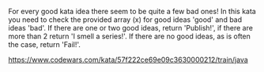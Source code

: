 For every good kata idea there seem to be quite a few bad ones!
In this kata you need to check the provided array (x) for good ideas 'good' and bad ideas 'bad'. If there are one or two good ideas, return 'Publish!', if there are more than 2 return 'I smell a series!'. If there are no good ideas, as is often the case, return 'Fail!'.

https://www.codewars.com/kata/57f222ce69e09c3630000212/train/java